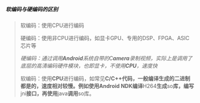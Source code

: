 ##### 软编码与硬编码的区别

>  软编码：使用CPU进行编码
>
>  硬编码：使用非CPU进行编码，如显卡GPU、专用的DSP、FPGA、ASIC芯片等
>
> *硬编码：通过调用**Android**系统自带的C**amera**录制视频，实际上是调用了底层的高清编码硬件模块，也即显卡，不使用**CPU**，速度快*
>
> 软编码：使用**CPU**进行编码，如常见**C/C++**代码，一般编译生成的二进制都是的，速度相对较慢。**例如使用**Android NDK**编译**H264**生成**so**库，编写**jni**接口，再使用**java**调用**so库。

